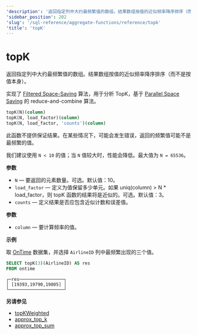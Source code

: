 ```yaml
---
'description': '返回指定列中大约最频繁值的数组。结果数组按值的近似频率降序排序（而不是按值本身排序）。'
'sidebar_position': 202
'slug': '/sql-reference/aggregate-functions/reference/topk'
'title': 'topK'
---
```



# topK

返回指定列中大约最频繁值的数组。结果数组按值的近似频率降序排序（而不是按值本身）。

实现了 [Filtered Space-Saving](https://doi.org/10.1016/j.ins.2010.08.024) 算法，用于分析 TopK，基于 [Parallel Space Saving](https://doi.org/10.1016/j.ins.2015.09.003) 的 reduce-and-combine 算法。

```sql
topK(N)(column)
topK(N, load_factor)(column)
topK(N, load_factor, 'counts')(column)
```

此函数不提供保证结果。在某些情况下，可能会发生错误，返回的频繁值可能不是最频繁的值。

我们建议使用 `N < 10` 的值；当 `N` 值较大时，性能会降低。最大值为 `N = 65536`。

**参数**

- `N` — 要返回的元素数量。可选。默认值：10。
- `load_factor` — 定义为值保留多少单元。如果 uniq(column) > N * load_factor，则 topK 函数的结果将是近似的。可选。默认值：3。
- `counts` — 定义结果是否应包含近似计数和误差值。
 
**参数**

- `column` — 要计算频率的值。

**示例**

取 [OnTime](../../../getting-started/example-datasets/ontime.md) 数据集，并选择 `AirlineID` 列中最频繁出现的三个值。

```sql
SELECT topK(3)(AirlineID) AS res
FROM ontime
```

```text
┌─res─────────────────┐
│ [19393,19790,19805] │
└─────────────────────┘
```

**另请参见**

- [topKWeighted](../../../sql-reference/aggregate-functions/reference/topkweighted.md)
- [approx_top_k](../../../sql-reference/aggregate-functions/reference/approxtopk.md)
- [approx_top_sum](../../../sql-reference/aggregate-functions/reference/approxtopsum.md)
